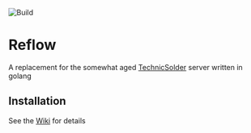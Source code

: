 ![Build](https://github.com/Zaprit/Reflow/actions/workflows/main.yml/badge.svg)
# Reflow

A replacement for the somewhat aged [TechnicSolder](https://github.com/TechnicPack/TechnicSolder) server written in golang

## Installation

See the [Wiki](https://github.com/Zaprit/Reflow/wiki) for details
